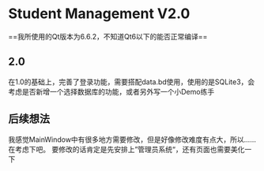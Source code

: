 ﻿# Student Management V2.0
==我所使用的Qt版本为6.6.2，不知道Qt6以下的能否正常编译==
## 2.0
在1.0的基础上，完善了登录功能，需要搭配data.bd使用，使用的是SQLite3，会考虑是否新增一个选择数据库的功能，或者另外写一个小Demo练手

## 后续想法
我感觉MainWindow中有很多地方需要修改，但是好像修改难度有点大，所以……在考虑下吧。
要修改的话肯定是先安排上”管理员系统“，还有页面也需要美化一下
